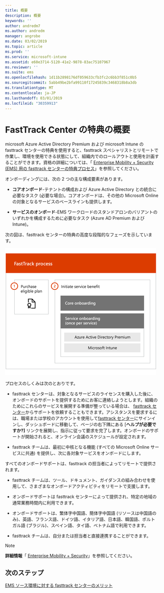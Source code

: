 ```yaml
---
title: 概要
description: 概要
keywords: ''
author: andredm7
ms.author: andredm
manager: angrobe
ms.date: 03/02/2019
ms.topic: article
ms.prod: ''
ms.service: microsoft-intune
ms.assetid: e60e3714-5120-41e2-9878-83ac75107967
ms.reviewer: ''
ms.suite: ems
ms.openlocfilehash: 1d11b2898176df059633cfb3fc2c6bb3f851c0b5
ms.sourcegitcommit: 5abb49be2bfa99110f17245839c3468318b8a3db
ms.translationtype: MT
ms.contentlocale: ja-JP
ms.lasthandoff: 03/01/2019
ms.locfileid: "30359913"
---
```

# <a name="fasttrack-center-benefit-overview"></a>FastTrack Center の特典の概要

microsoft Azure Active Directory Premium および microsoft Intune の fasttrack センターの特典を使用すると、fasttrack スペシャリストとリモートで作業し、環境を使用できる状態にして、組織内でのロールアウトと使用を計画することができます。資格の詳細については、「 [Enterprise Mobility + Security (EMS) 用の fasttrack センターの特典プロセス](EMS-fasttrack-process.md)」を参照してください。

オンボーディングには、次の 2 つの主な構成要素があります。

-   **コアオンボード**-テナントの構成および Azure Active Directory との統合に必要なタスク (必要な場合)。コアオンボードは、その他の Microsoft Online の対象となるサービスのベースラインも提供します。

-   **サービスのオンボード**-EMS ワークロードのスタンドアロンのバリアントのいずれかを構成するために必要なタスク (Azure AD Premium および Intune)。

次の図は、fasttrack センターの特典の高度な段階的なフェーズを示しています。

![fasttrack センターの特典を使用するための高レベルの段階的なフェーズ](./media/ft-onboarding-process.png)

プロセスのしくみは次のとおりです。

- fasttrack センターは、対象となるサービスのライセンスを購入した後に、オンボードのサポートを提供するためにお客に連絡しようとします。組織のためにこれらのサービスを展開する準備が整っている場合は、 [fasttrack センター](https://go.microsoft.com/fwlink/?linkid=780698)からサポートを依頼することもできます。アシスタンスを要求するには、職場または学校のアカウントを使用して[fasttrack センター](https://go.microsoft.com/fwlink/?linkid=780698)にサインインし、ダッシュボードに移動して、ページの右下隅にある [**ヘルプが必要ですか?]** リンクを展開し、指示に従って要求を完了します。オンボードのサポートが開始されると、オンライン会議のスケジュールが設定されます。

-   fasttrack チームは、最初に中核となる機能 (すべての Microsoft Online サービスに共通) を提供し、次に各対象サービスをオンボードにします。

すべてのオンボードサポートは、fasttrack の担当者によってリモートで提供されます。

-   fasttrack チームは、ツール、ドキュメント、ガイダンスの組み合わせを使用して、さまざまなオンボードアクティビティをリモートで支援します。

-   オンボードサポートは fasttrack センターによって提供され、特定の地域の通常業務時間内に利用できます。

-   オンボードサポートは、繁体字中国語、簡体字中国語 (リソースは中国語のみ)、英語、フランス語、ドイツ語、イタリア語、日本語、韓国語、ポルトガル語 (ブラジル)、スペイン語、タイ語、ベトナム語で利用できます。

-   fasttrack チームは、自分または担当者と直接連携することができます。

> [!NOTE]
> **詳細情報**「 [Enterprise Mobility + Security](https://www.microsoft.com/cloud-platform/enterprise-mobility)」を参照してください。

## <a name="next-steps"></a>次のステップ

[EMS ソース環境に対する fasttrack センターのメリット](EMS-source-environment-expectations.md)
